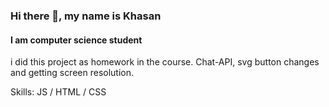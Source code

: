 ### Hi there 👋, my name is Khasan
#### I am computer science student
i did this project as homework in the course. Chat-API, svg button changes and getting screen resolution.

Skills:  JS / HTML / CSS
